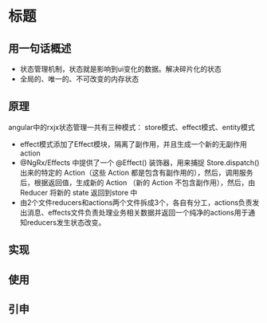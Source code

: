 # 标题

## 用一句话概述
- 状态管理机制，状态就是影响到ui变化的数据。解决碎片化的状态
- 全局的、唯一的、不可改变的内存状态
## 原理
angular中的rxjx状态管理一共有三种模式： store模式、effect模式、entity模式 

- effect模式添加了Effect模块，隔离了副作用，并且生成一个新的无副作用action
- @NgRx/Effects 中提供了一个 @Effect() 装饰器，用来捕捉 Store.dispatch() 出来的特定的 Action（这些 Action 都是包含有副作用的），然后，调用服务后，根据返回值，生成新的 Action （新的 Action 不包含副作用），然后，由 Reducer 将新的 state 返回到store 中
- 由2个文件reducers和actions两个文件拆成3个，各自有分工，actions负责发出消息、effects文件负责处理业务相关数据并返回一个纯净的actions用于通知reducers发生状态改变。


## 实现

## 使用

## 引申

